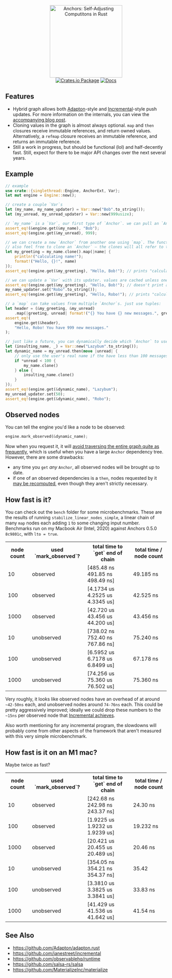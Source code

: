 <p align="center">
  <img src="https://user-images.githubusercontent.com/1976330/88240812-1d9b2680-cc3d-11ea-8836-309e96df981d.png" alt="Anchors: Self-Adjusting Computitons in Rust" width="226">
  <br>
  <a href="https://crates.io/crates/anchors"><img src="https://img.shields.io/crates/v/anchors.svg" alt="Crates.io Package"></a> <a href="https://docs.rs/anchors"><img src="https://img.shields.io/badge/docs-docs.rs-success" alt="Docs"></a>
</p>

## Features

- Hybrid graph allows both [Adapton](https://github.com/Adapton/adapton.rust)-style and [Incremental](https://github.com/janestreet/incremental)-style push updates. For more information on the internals, you can view the [accompanying blog post](https://lord.io/blog/2020/spreadsheets/).
- Cloning values in the graph is almost always optional. `map` and `then` closures receive immutable references, and return owned values. Alternatively, a `refmap` closure receives an immutable reference, and returns an immutable reference.
- Still a work in progress, but should be functional (lol) and half-decently fast. Still, expect for there to be major API changes over the next several years.

## Example

```rust
// example
use crate::{singlethread::Engine, AnchorExt, Var};
let mut engine = Engine::new();

// create a couple `Var`s
let (my_name, my_name_updater) = Var::new("Bob".to_string());
let (my_unread, my_unread_updater) = Var::new(999usize);

// `my_name` is a `Var`, our first type of `Anchor`. we can pull an `Anchor`'s value out with our `engine`:
assert_eq!(&engine.get(&my_name), "Bob");
assert_eq!(engine.get(&my_unread), 999);

// we can create a new `Anchor` from another one using `map`. The function won't actually run until absolutely necessary.
// also feel free to clone an `Anchor` — the clones will all refer to the same inner state
let my_greeting = my_name.clone().map(|name| {
    println!("calculating name!");
    format!("Hello, {}!", name)
});
assert_eq!(engine.get(&my_greeting), "Hello, Bob!"); // prints "calculating name!"

// we can update a `Var` with its updater. values are cached unless one of its dependencies changes
assert_eq!(engine.get(&my_greeting), "Hello, Bob!"); // doesn't print anything
my_name_updater.set("Robo".to_string());
assert_eq!(engine.get(&my_greeting), "Hello, Robo!"); // prints "calculating name!"

// a `map` can take values from multiple `Anchor`s. just use tuples:
let header = (&my_greeting, &my_unread)
    .map(|greeting, unread| format!("{} You have {} new messages.", greeting, unread));
assert_eq!(
    engine.get(&header),
    "Hello, Robo! You have 999 new messages."
);

// just like a future, you can dynamically decide which `Anchor` to use with `then`:
let (insulting_name, _) = Var::new("Lazybum".to_string());
let dynamic_name = my_unread.then(move |unread| {
    // only use the user's real name if the have less than 100 messages in their inbox
    if *unread < 100 {
        my_name.clone()
    } else {
        insulting_name.clone()
    }
});
assert_eq!(engine.get(&dynamic_name), "Lazybum");
my_unread_updater.set(50);
assert_eq!(engine.get(&dynamic_name), "Robo");
```

## Observed nodes

You can tell the engine you'd like a node to be observed:

```rust
engine.mark_observed(&dynamic_name);
```

Now when you request it, it will [avoid traversing the entire graph quite as frequently](https://blog.janestreet.com/seven-implementations-of-incremental/), which is useful when you have a large `Anchor` dependency tree. However, there are some drawbacks:

- any time you `get` *any* `Anchor`, all observed nodes will be brought up to date.
- if one of an observed dependencies is a `then`, nodes requested by it [may be recomputed](https://gist.github.com/khooyp/98abc0e64dc296deaa48), even though they aren't strictly necessary.

## How fast is it?

You can check out the `bench` folder for some microbenchmarks. These are the results of running `stabilize_linear_nodes_simple`, a linear chain of many `map` nodes each adding `1` to some changing input number. Benchmarks run on my Macbook Air (Intel, 2020) against Anchors 0.5.0 `8c9801c`, with `lto = true`.

<table>
  <tr>
    <th>node count</th>
    <th>used `mark_observed`?</th>
    <th>total time to `get` end of chain</th>
    <th>total time / node count</th>
  </tr>

  <tr>
    <td>10</td>
    <td>observed</td>
    <td>[485.48 ns 491.85 ns 498.49 ns]</td>
    <td>49.185 ns</td>
  </tr>

  <tr>
    <td>100</td>
    <td>observed</td>
    <td>[4.1734 us 4.2525 us 4.3345 us]</td>
    <td>42.525 ns</td>
  </tr>

  <tr>
    <td>1000</td>
    <td>observed</td>
    <td>[42.720 us 43.456 us 44.200 us]</td>
    <td>43.456 ns</td>
  </tr>

  <tr>
    <td>10</td>
    <td>unobserved</td>
    <td>[738.02 ns 752.40 ns 767.86 ns]</td>
    <td>75.240 ns</td>
  </tr>


  <tr>
    <td>100</td>
    <td>unobserved</td>
    <td>[6.5952 us 6.7178 us 6.8499 us]</td>
    <td>67.178 ns</td>
  </tr>

  <tr>
    <td>1000</td>
    <td>unobserved</td>
    <td>[74.256 us 75.360 us 76.502 us]</td>
    <td>75.360 ns</td>
  </tr>
</table>

Very roughly, it looks like observed nodes have an overhead of at around `~42-50ns` each, and unobserved nodes around `74-76ns` each. This could be pretty aggressively improved; ideally we could drop these numbers to the `~15ns` per observed node that [Incremental achieves](https://github.com/janestreet/incr_map/blob/master/bench/src/linear.ml).

Also worth mentioning for any incremental program, the slowdowns will probably come from other aspects of the framework that aren't measured with this very simple microbenchmark.

## How fast is it on an M1 mac?

Maybe twice as fast?

<table>
  <tr>
    <th>node count</th>
    <th>used `mark_observed`?</th>
    <th>total time to `get` end of chain</th>
    <th>total time / node count</th>
  </tr>
  <tr>
    <td>10</td>
    <td>observed</td>
    <td>[242.68 ns 242.98 ns 243.37 ns]</td>
    <td>24.30 ns</td>
  </tr>
  <tr>
    <td>100</td>
    <td>observed</td>
    <td>[1.9225 us 1.9232 us 1.9239 us]</td>
    <td>19.232 ns</td>
  </tr>
  <tr>
    <td>1000</td>
    <td>observed</td>
    <td>[20.421 us 20.455 us 20.489 us]</td>
    <td>20.46 ns</td>
  </tr>
  <tr>
    <td>10</td>
    <td>unobserved</td>
    <td>[354.05 ns 354.21 ns 354.37 ns]</td>
    <td>35.42</td>
  </tr>
  <tr>
    <td>100</td>
    <td>unobserved</td>
    <td>[3.3810 us 3.3825 us 3.3841 us]</td>
    <td>33.83 ns</td>
  </tr>
  <tr>
    <td>1000</td>
    <td>unobserved</td>
    <td>[41.429 us 41.536 us 41.642 us]</td>
    <td>41.54 ns</td>
  </tr>
</table>

## See Also

- https://github.com/Adapton/adapton.rust
- https://github.com/janestreet/incremental
- https://github.com/observablehq/runtime
- https://github.com/salsa-rs/salsa
- https://github.com/MaterializeInc/materialize
